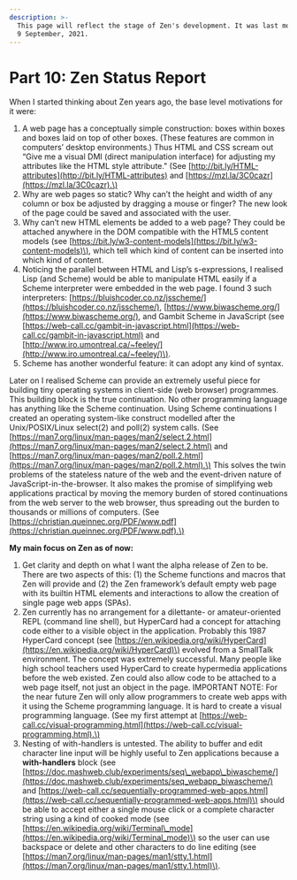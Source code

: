 ```yaml
---
description: >-
  This page will reflect the stage of Zen's development. It was last modified on
  9 September, 2021.
---
```


# Part 10: Zen Status Report

When I started thinking about Zen years ago, the base level motivations for it were:

1. A web page has a conceptually simple construction: boxes within boxes and boxes laid on top of other boxes. \(These features are common in computers’ desktop environments.\) Thus HTML and CSS scream out “Give me a visual DMI \(direct manipulation interface\) for adjusting my attributes like the HTML style attribute." \(See [http://bit.ly/HTML-attributes](http://bit.ly/HTML-attributes) and [https://mzl.la/3C0cazr](https://mzl.la/3C0cazr).\)
2. Why are web pages so static? Why can’t the height and width of any column or box be adjusted by dragging a mouse or finger? The new look of the page could be saved and associated with the user.
3. Why can’t new HTML elements be added to a web page? They could be attached anywhere in the DOM compatible with the HTML5 content models \(see [https://bit.ly/w3-content-models](https://bit.ly/w3-content-models)\), which tell which kind of content can be inserted into which kind of content.
4. Noticing the parallel between HTML and Lisp’s s-expressions, I realised Lisp \(and Scheme\) would be able to manipulate HTML easily if a Scheme interpreter were embedded in the web page. I found 3 such interpreters: [https://bluishcoder.co.nz/jsscheme/](https://bluishcoder.co.nz/jsscheme/), [https://www.biwascheme.org/](https://www.biwascheme.org/), and Gambit Scheme in JavaScript \(see [https://web-call.cc/gambit-in-javascript.html](https://web-call.cc/gambit-in-javascript.html) and [http://www.iro.umontreal.ca/~feeley/](http://www.iro.umontreal.ca/~feeley/)\).
5. Scheme has another wonderful feature: it can adopt any kind of syntax.

Later on I realised Scheme can provide an extremely useful piece for building tiny operating systems in client-side \(web browser\) programmes. This building block is the true continuation. No other programming language has anything like the Scheme continuation. Using Scheme continuations I created an operating system-like construct modelled after the Unix/POSIX/Linux select\(2\) and poll\(2\) system calls. \(See [https://man7.org/linux/man-pages/man2/select.2.html](https://man7.org/linux/man-pages/man2/select.2.html) and [https://man7.org/linux/man-pages/man2/poll.2.html](https://man7.org/linux/man-pages/man2/poll.2.html).\) This solves the twin problems of the stateless nature of the web and the event-driven nature of JavaScript-in-the-browser. It also makes the promise of simplifying web applications practical by moving the memory burden of stored continuations from the web server to the web browser, thus spreading out the burden to thousands or millions of computers. \(See [https://christian.queinnec.org/PDF/www.pdf](https://christian.queinnec.org/PDF/www.pdf).\)

**My main focus on Zen as of now:**

1. Get clarity and depth on what I want the alpha release of Zen to be. There are two aspects of this: \(1\) the Scheme functions and macros that Zen will provide and \(2\) the Zen framework’s default empty web page with its builtin HTML elements and interactions to allow the creation of single page web apps \(SPAs\).
2. Zen currently has no arrangement for a dilettante- or amateur-oriented REPL \(command line shell\), but HyperCard had a concept for attaching code either to a visible object in the application. Probably this 1987 HyperCard concept \(see [https://en.wikipedia.org/wiki/HyperCard](https://en.wikipedia.org/wiki/HyperCard)\) evolved from a SmallTalk environment. The concept was extremely successful. Many people like high school teachers used HyperCard to create hypermedia applications before the web existed. Zen could also allow code to be attached to a web page itself, not just an object in the page. IMPORTANT NOTE: For the near future Zen will only allow programmers to create web apps with it using the Scheme programming language. It is hard to create a visual programming language. \(See my first attempt at [https://web-call.cc/visual-programming.html](https://web-call.cc/visual-programming.html).\)
3. Nesting of with-handlers is untested. The ability to buffer and edit character line input will be highly useful to Zen applications because a **with-handlers** block \(see [https://doc.mashweb.club/experiments/seq\_webapp\_biwascheme/](https://doc.mashweb.club/experiments/seq_webapp_biwascheme/) and [https://web-call.cc/sequentially-programmed-web-apps.html](https://web-call.cc/sequentially-programmed-web-apps.html)\) should be able to accept either a single mouse click or a complete character string using a kind of cooked mode \(see [https://en.wikipedia.org/wiki/Terminal\_mode](https://en.wikipedia.org/wiki/Terminal_mode)\) so the user can use backspace or delete and other characters to do line editing \(see [https://man7.org/linux/man-pages/man1/stty.1.html](https://man7.org/linux/man-pages/man1/stty.1.html)\).

